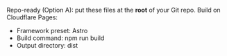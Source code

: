
Repo-ready (Option A): put these files at the **root** of your Git repo.
Build on Cloudflare Pages:
- Framework preset: Astro
- Build command: npm run build
- Output directory: dist
